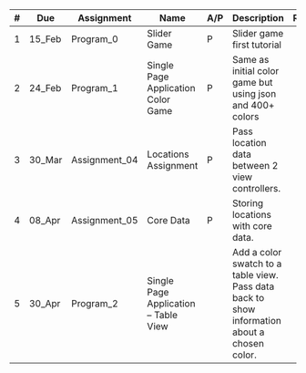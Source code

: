 | # | Due | Assignment | Name | A/P | Description | Ran | Github | Done |
| --- | --- | --- | --- | --- | --- | --- | --- | --- |
| 1 | 15_Feb | Program_0 | Slider Game | P | Slider game first tutorial |   |   |   |
| 2 | 24_Feb | Program_1 | Single Page Application Color Game | P | Same as initial color game but using json and 400+ colors |   |   |   |
| 3 | 30_Mar | Assignment_04 | Locations Assignment | P | Pass location data between 2 view controllers. |   |   |   |
| 4 | 08_Apr | Assignment_05 | Core Data | P | Storing locations with core data. |   |   |   |
| 5 | 30_Apr | Program_2 | Single Page Application – Table View |   | Add a color swatch to a table view. Pass data back to show information about a chosen color. |   |   |   |
